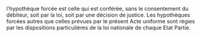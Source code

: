 l'hypothèque forcée est celle qui est conférée, sans le consentement du débiteur,
soit par la loi, soit par une décision de justice.
Les hypothèques forcées autres que celles prévues par le présent Acte uniforme
sont régies par les dispositions particulières de la loi nationale de chaque
Etat Partie.